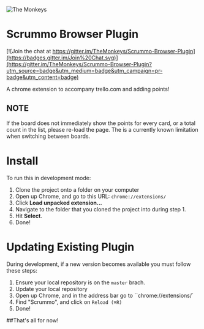 ![The Monkeys](http://www.themonkeys.com.au/img/monkey_logo.png)

Scrummo Browser Plugin
=======================

[![Join the chat at https://gitter.im/TheMonkeys/Scrummo-Browser-Plugin](https://badges.gitter.im/Join%20Chat.svg)](https://gitter.im/TheMonkeys/Scrummo-Browser-Plugin?utm_source=badge&utm_medium=badge&utm_campaign=pr-badge&utm_content=badge)

A chrome extension to accompany trello.com and adding points!

NOTE
------------
If the board does not immediately show the points for every card, or a total count in the list, please re-load the page.
The is a currently known limitation when switching between boards.


Install
=======================
To run this in development mode:

1. Clone the project onto a folder on your computer
2. Open up Chrome, and go to this URL: `chrome://extensions/`
3. Click **Load unpacked extension...**
4. Navigate to the folder that you cloned the project into during step 1.
5. Hit **Select**.
6. Done!


Updating Existing Plugin
=======================

During development, if a new version becomes available you must follow these steps:

1. Ensure your local repository is on the `master` brach.
2. Update your local repository
3. Open up Chrome, and in the address bar go to ``chrome://extensions/`
4. Find "Scrummo", and click on `Reload (⌘R)`
5. Done!



##That's all for now!
